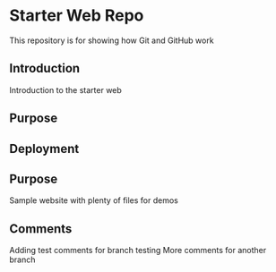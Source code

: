 # Starter Web Repo

This repository is for showing how Git and GitHub work

## Introduction
Introduction to the starter web

## Purpose

## Deployment

## Purpose

Sample website with plenty of files for demos

## Comments
Adding test comments for branch testing
More comments for another branch
